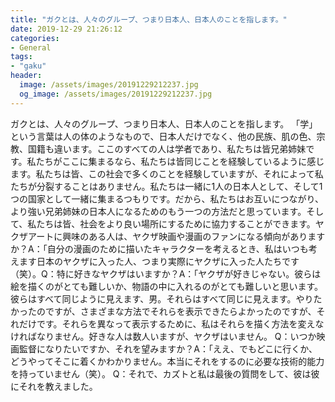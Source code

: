 ```yaml
---
title: "ガクとは、人々のグループ、つまり日本人、日本人のことを指します。"
date: 2019-12-29 21:26:12
categories:
- General
tags:
- "gaku"
header:
  image: /assets/images/20191229212237.jpg
  og_image: /assets/images/20191229212237.jpg
---
```


ガクとは、人々のグループ、つまり日本人、日本人のことを指します。 「学」という言葉は人の体のようなもので、日本人だけでなく、他の民族、肌の色、宗教、国籍も違います。ここのすべての人は学者であり、私たちは皆兄弟姉妹です。私たちがここに集まるなら、私たちは皆同じことを経験しているように感じます。私たちは皆、この社会で多くのことを経験していますが、それによって私たちが分裂することはありません。私たちは一緒に1人の日本人として、そして1つの国家として一緒に集まるつもりです。だから、私たちはお互いにつながり、より強い兄弟姉妹の日本人になるためのもう一つの方法だと思っています。そして、私たちは皆、社会をより良い場所にするために協力することができます。ヤクザアートに興味のある人は、ヤクザ映画や漫画のファンになる傾向がありますか？A：「自分の漫画のために描いたキャラクターを考えるとき、私はいつも考えます日本のヤクザに入った人、つまり実際にヤクザに入った人たちです（笑）。Q：特に好きなヤクザはいますか？A：「ヤクザが好きじゃない。彼らは絵を描くのがとても難しいか、物語の中に入れるのがとても難しいと思います。彼らはすべて同じように見えます、男。それらはすべて同じに見えます。やりたかったのですが、さまざまな方法でそれらを表示できたらよかったのですが、それだけです。それらを異なって表示するために、私はそれらを描く方法を変えなければなりません。好きな人は数人いますが、ヤクザはいません。 Q：いつか映画監督になりたいですか、それを望みますか？A：「ええ、でもどこに行くか、どうやってそこに着くかわかりません。本当にそれをするのに必要な技術的能力を持っていません（笑）。 Q：それで、カズトと私は最後の質問をして、彼は彼にそれを教えました。
